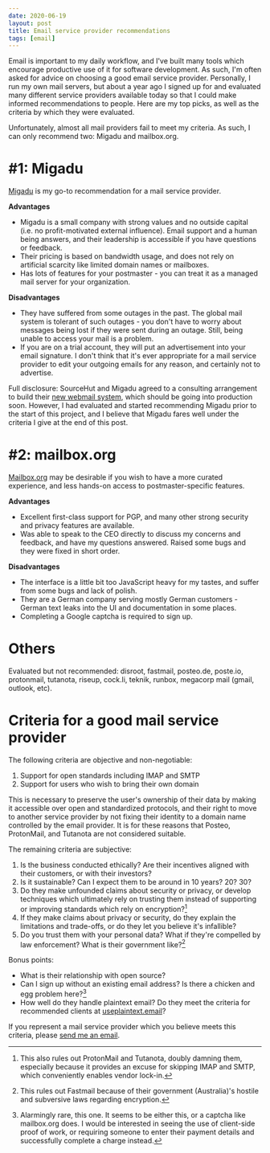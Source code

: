 ```yaml
---
date: 2020-06-19
layout: post
title: Email service provider recommendations
tags: [email]
---
```


Email is important to my daily workflow, and I've built many tools which
encourage productive use of it for software development. As such, I'm often
asked for advice on choosing a good email service provider. Personally, I run
my own mail servers, but about a year ago I signed up for and evaluated many
different service providers available today so that I could make informed
recommendations to people. Here are my top picks, as well as the criteria by
which they were evaluated.

Unfortunately, almost all mail providers fail to meet my criteria.  As such, I
can only recommend two: Migadu and mailbox.org.

# #1: Migadu

[Migadu](https://www.migadu.com/) is my go-to recommendation
for a mail service provider.

**Advantages**

- Migadu is a small company with strong values and no outside capital (i.e.
  no profit-motivated external influence). Email support and a human being
  answers, and their leadership is accessible if you have questions or feedback.
- Their pricing is based on bandwidth usage, and does not rely on artificial
  scarcity like limited domain names or mailboxes.
- Has lots of features for your postmaster - you can treat it as a managed mail
  server for your organization.

**Disadvantages**

- They have suffered from some outages in the past. The global mail system is
  tolerant of such outages - you don't have to worry about messages being lost
  if they were sent during an outage. Still, being unable to access your mail is
  a problem.
- If you are on a trial account, they will put an advertisement into your email
  signature. I don't think that it's ever appropriate for a mail service
  provider to edit your outgoing emails for any reason, and certainly not to
  advertise.

Full disclosure: SourceHut and Migadu agreed to a consulting arrangement to
build their [new webmail system](https://git.sr.ht/~migadu/alps), which should
be going into production soon. However, I had evaluated and started recommending
Migadu prior to the start of this project, and I believe that Migadu fares well
under the criteria I give at the end of this post.

# #2: mailbox.org

[Mailbox.org](https://mailbox.org/en/) may be desirable if you wish to have a
more curated experience, and less hands-on access to postmaster-specific
features.

**Advantages**

- Excellent first-class support for PGP, and many other strong security and
  privacy features are available.
- Was able to speak to the CEO directly to discuss my concerns and feedback, and
  have my questions answered. Raised some bugs and they were fixed in short
  order.

**Disadvantages**

- The interface is a little bit too JavaScript heavy for my tastes, and suffer
  from some bugs and lack of polish.
- They are a German company serving mostly German customers - German text leaks
  into the UI and documentation in some places.
- Completing a Google captcha is required to sign up.

# Others

Evaluated but not recommended: disroot, fastmail, posteo.de, poste.io,
protonmail, tutanota, riseup, cock.li, teknik, runbox, megacorp mail (gmail,
outlook, etc).

# Criteria for a good mail service provider

The following criteria are objective and non-negotiable:

1. Support for open standards including IMAP and SMTP
2. Support for users who wish to bring their own domain

This is necessary to preserve the user's ownership of their data by making it
accessible over open and standardized protocols, and their right to move to
another service provider by not fixing their identity to a domain name
controlled by the email provider. It is for these reasons that Posteo,
ProtonMail, and Tutanota are not considered suitable.

The remaining criteria are subjective:

1. Is the business conducted ethically? Are their incentives aligned with their
   customers, or with their investors?
2. Is it sustainable? Can I expect them to be around in 10 years? 20? 30?
3. Do they make unfounded claims about security or privacy, or develop
   techniques which ultimately rely on trusting them instead of supporting or
   improving standards which rely on encryption?[^1]
4. If they make claims about privacy or security, do they explain the
   limitations and trade-offs, or do they let you believe it's infallible?
5. Do you trust them with your personal data? What if they're compelled by law
   enforcement? What is their government like?[^2]

Bonus points:

- What is their relationship with open source?
- Can I sign up without an existing email address? Is there a chicken and egg
  problem here?[^3]
- How well do they handle plaintext email? Do they meet the criteria for
  recommended clients at
  [useplaintext.email](https://useplaintext.email/#implementation-recommendations)?

If you represent a mail service provider which you believe meets this criteria,
please [send me an email](mailto:sir@cmpwn.com).

[^1]: This also rules out ProtonMail and Tutanota, doubly damning them, especially because it provides an excuse for skipping IMAP and SMTP, which conveniently enables vendor lock-in.
[^2]: This rules out Fastmail because of their government (Australia)'s hostile and subversive laws regarding encryption.
[^3]: Alarmingly rare, this one. It seems to be either this, or a captcha like mailbox.org does. I would be interested in seeing the use of client-side proof of work, or requiring someone to enter their payment details and successfully complete a charge instead.
